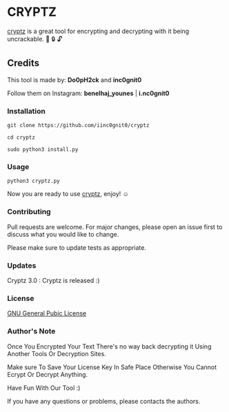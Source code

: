 # CRYPTZ

[cryptz](https://github.com/doophack/cryptz) is a great tool for encrypting and decrypting with it being uncrackable. :key: :lock: :unlock:

## Credits

This tool is made by: __Do0pH2ck__ and __inc0gnit0__

Follow them on Instagram: __benelhaj_younes__ | __i.nc0gnit0__

### Installation

```git clone https://github.com/iinc0gnit0/cryptz```

```cd cryptz```

```sudo python3 install.py```

### Usage

```python3 cryptz.py```

Now you are ready to use [cryptz](https://github.com/doophack/cryptz), enjoy!  :relaxed:

### Contributing
Pull requests are welcome. For major changes, please open an issue first to discuss what you would like to change.

Please make sure to update tests as appropriate.

### Updates

Cryptz 3.0 : Cryptz is released :)

### License
[GNU General Pubic License](https://www.gnu.org/licenses/gpl-3.0.en.html)

### Author's Note

Once You Encrypted Your Text There's no way back decrypting it 
Using Another Tools Or Decryption Sites.

Make sure To Save Your License Key In Safe Place Otherwise You Cannot Ecrypt Or Decrypt Anything. 

Have Fun With Our Tool :) 

If you have any questions or problems, please contacts the authors.
